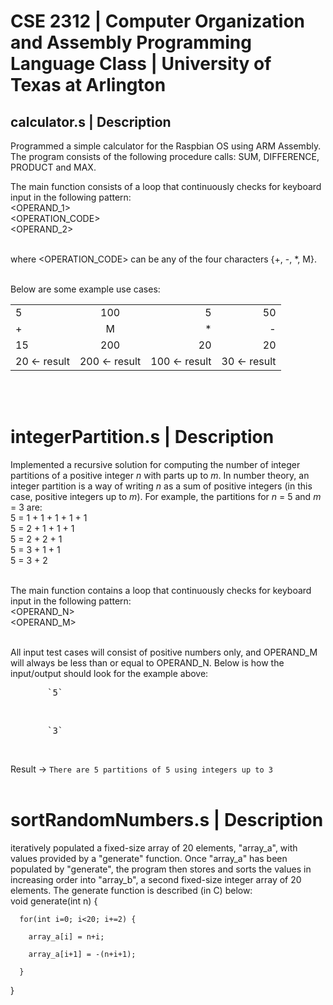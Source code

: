 # CSE 2312 | Computer Organization and Assembly Programming Language Class | University of Texas at Arlington

## calculator.s | Description

Programmed a simple calculator for the Raspbian OS using ARM Assembly. The program consists of the following procedure calls: SUM, DIFFERENCE, PRODUCT and MAX.<br/>

The main function consists of a loop that continuously checks for keyboard input in the following pattern:<br/>
<OPERAND_1><ENTER><br/>
<OPERATION_CODE><ENTER><br/>
<OPERAND_2><ENTER><br/><br/>
  
where <OPERATION_CODE> can be any of the four characters {+, -, *, M}.<br/><br/>

Below are some example use cases:<br/>

|               |               |               |               |
| ------------- |:-------------:| -------------:| -------------:|
| 5             | 100           | 5             | 50            |
| +             | M             | *             | -             |
| 15            | 200           | 20            | 20            |
| 20 <- result  | 200 <- result | 100 <- result | 30 <- result  |
<br/><br/>

# integerPartition.s | Description

Implemented a recursive solution for computing the number of integer partitions of a positive integer *n* with parts up to *m*. In number theory, an integer partition is a way of writing *n* as a sum of positive integers (in this case, positive integers up to *m*). For example, the partitions for *n* = 5 and *m* = 3 are:<br/>
5 = 1 + 1 + 1 + 1 + 1<br/>
5 = 2 + 1 + 1 + 1<br/>
5 = 2 + 2 + 1<br/>
5 = 3 + 1 + 1<br/>
5 = 3 + 2<br/><br/>


The main function contains a loop that continuously checks for keyboard input in the following pattern:<br/>
<OPERAND_N><ENTER><br/>
<OPERAND_M><ENTER><br/><br/>

All input test cases will consist of positive numbers only, and OPERAND_M will always be less than or equal to OPERAND_N. Below is how the input/output should look for the example above:<br/>
<pre>       `5`</pre><br/>
<pre>       `3`</pre><br/>
Result ->   `There are 5 partitions of 5 using integers up to 3`<br/><br/>


# sortRandomNumbers.s | Description

iteratively populated a fixed-size array of 20 elements, "array_a", with values provided by a "generate" function. Once "array_a" has been populated by "generate", the program then stores and sorts the values in increasing order into "array_b", a second fixed-size integer array of 20 elements. The generate function is described (in C) below:<br/>
void generate(int n) {<br/>
<pre><code>  for(int i=0; i<20; i+=2) {</code></pre>
<pre><code>    array_a[i] = n+i;</code></pre>
<pre><code>    array_a[i+1] = -(n+i+1);</code></pre>
<pre><code>  }</code></pre>
}<br/>



